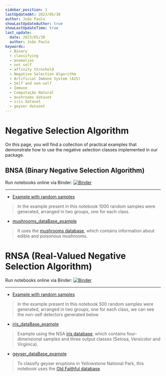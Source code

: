 ```yaml
---
sidebar_position: 1
lastUpdatedAt: 2023/05/30
author: João Paulo
showLastUpdateAuthor: true
showLastUpdateTime: true
last_update:
  date: 2023/05/30
  author: João Paulo
keywords:
  - Binary
  - classifying
  - anomalies
  - not self
  - affinity threshold
  - Negative Selection Algorithm
  - Artificial Immune System (AIS)
  - Self and non-self
  - Immune
  - Computação Natural
  - mushrooms dataset
  - iris dataset
  - geyser dataset
---
```


# Negative Selection Algorithm

On this page, you will find a collection of practical examples that demonstrate how to use the negative selection classes implemented in our package.

## BNSA (Binary Negative Selection Algorithm)

Run notebooks online via Binder: [![Binder](https://mybinder.org/badge_logo.svg)](https://mybinder.org/v2/gh/AIS-Package/aisp/HEAD?labpath=%2Fexamples%2Fen%2Fclassification%2FBNSA)

---

+ [Example with random samples](https://github.com/AIS-Package/aisp/blob/main/examples/en/classification/example_with_randomly_generated_dataset-en.ipynb) 
> In the example present in this notebook 1000 random samples were generated, arranged in two groups, one for each class.

+ [mushrooms_dataBase_example](https://github.com/AIS-Package/aisp/blob/main/examples/en/classification/mushrooms_dataBase_example_en.ipynb)
>  It uses the [mushrooms database](https://archive.ics.uci.edu/dataset/73/mushroom), which contains information about edible and poisonous mushrooms.

# RNSA (Real-Valued Negative Selection Algorithm)

Run notebooks online via Binder: [![Binder](https://mybinder.org/badge_logo.svg)](https://mybinder.org/v2/gh/AIS-Package/aisp/HEAD?labpath=%2Fexamples%2Fen%2Fclassification%2FRNSA)

---

+ [Example with random samples](https://github.com/AIS-Package/aisp/blob/main/examples/en/classification/RNSA/example_with_randomly_generated_dataset-en.ipynb) 
> In the example present in this notebook 500 random samples were generated, arranged in two groups, one for each class, we can see the non-self detectors generated below
+ [iris_dataBase_example](https://github.com/AIS-Package/aisp/blob/main/examples/en/classification/RNSA/iris_dataBase_example_en.ipynb)
> Example using the NSA [iris database](https://archive.ics.uci.edu/ml/datasets/iris), which contains four-dimensional samples and three output classes (Setosa, Versicolor and Virginica).
+ [geyser_dataBase_example](https://github.com/AIS-Package/aisp/blob/main/examples/en/classification/RNSA/geyser_dataBase_example_en.ipynb)
> To classify geyser eruptions in Yellowstone National Park, this notebook uses the [Old Faithful database](https://github.com/mwaskom/seaborn-data/blob/master/geyser.csv).